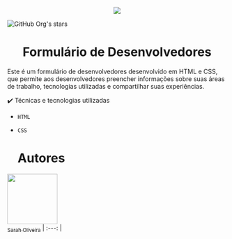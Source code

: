 <p align="center">
  <img loading="lazy" src="https://img.shields.io/static/v1?label=STATUS&message=CONCLUIDO&color=pink&style=for-the-badge"/>
</p>

![GitHub Org's stars](https://img.shields.io/github/stars/SarahOliveiraPy?style=social)

<h1 align="center"> Formulário de Desenvolvedores </h1>

Este é um formulário de desenvolvedores desenvolvido em HTML e CSS, que permite aos desenvolvedores preencher informações sobre suas áreas de trabalho, tecnologias utilizadas e compartilhar suas experiências.

✔️ Técnicas e tecnologias utilizadas

- ``HTML``
- ``CSS``

  # Autores

[<img loading="lazy" src="https://avatars.githubusercontent.com/u/161997202?v=4" width=115><br><sub>Sarah Oliveira</sub>](https://github.com/SarahOliveiraPy)
| :---: |
